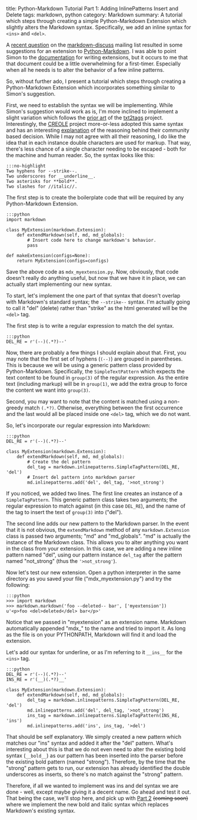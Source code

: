 title: Python-Markdown Tutorial Part 1: Adding InlinePatterns Insert and Delete
tags: markdown, python
category: Markdown
summary: A tutorial which steps through creating a simple Python-Markdown
    Extension which slightly alters the Markdown syntax. Specifically, we add an
    inline syntax for `<ins>` and `<del>`.

A [recent question][] on the [markdown-discuss][] mailing list resulted in some
suggestions for an extension to [Python-Markdown][]. I was able to point Simon
to the [documentation][] for writing extensions, but it occurs to me that that 
document could be a little overwhelming for a first-timer. Especially when all
he needs is to alter the behavior of a few inline patterns.

So, without further ado, I present a tutorial which steps through creating a
Python-Markdown Extension which incorporates something similar to Simon's
suggestion.

First, we need to establish the syntax we will be implementing. While Simon's 
suggestion would work as is, I'm more inclined to implement a slight variation
which follows the [prior art][] of the [txt2tags][] project. Interestingly, the
[CREOLE][] project more-or-less adopted this same syntax and has an interesting 
[explanation][] of the reasoning behind their community based decision. While I
may not agree with all their reasoning, I do like the idea that in each instance
double characters are used for markup. That way, there's less chance of a single
character needing to be escaped - both for the machine and human reader. So, the
syntax looks like this:

    :::no-highlight
    Two hyphens for --strike--.
    Two underscores for __underline__.
    Two asterisks for **bold**.
    Two slashes for //italic//.

The first step is to create the boilerplate code that will be required by any
Python-Markdown Extension.

    :::python
    import markdown

    class MyExtension(markdown.Extension):
        def extendMarkdown(self, md, md_globals):
            # Insert code here to change markdown's behavior.
            pass

    def makeExtension(configs=None):
        return MyExtension(configs=configs)

Save the above code as `mdx_myextension.py`. Now, obviously, that code doesn't
really do anything useful, but now that we have it in place, we can actually 
start implementing our new syntax.

To start, let's implement the one part of that syntax that doesn't overlap with
Markdown's standard syntax; the `--strike--` syntax. I'm actually going to call 
it "del" (delete) rather than "strike" as the html generated will be the `<del>`
tag.

The first step is to write a regular expression to match the del syntax.

    :::python
    DEL_RE = r'(--)(.*?)--'

Now, there are probably a few things I should explain about that. First, you may
note that the first set of hyphens (`(--)`) are grouped in parentheses. This is 
because we will be using a generic pattern class provided by Python-Markdown.
Specifically, the `SimpleTextPattern` which expects the text content to be found
in `group(3)` of the regular expression. As the entire text (including markup)
will be in `group(1)`, we add the extra group to force the content we want into
`group(3)`.

Second, you may want to note that the content is matched using a non-greedy 
match `(.*?)`. Otherwise, everything between the first occurrence and the last 
would all be placed inside one `<del>` tag, which we do not want.

So, let's incorporate our regular expression into Markdown:

    :::python
    DEL_RE = r'(--)(.*?)--'
    
    class MyExtension(markdown.Extension):
        def extendMarkdown(self, md, md_globals):
            # Create the del pattern
            del_tag = markdown.inlinepatterns.SimpleTagPattern(DEL_RE, 'del')
            # Insert del pattern into markdown parser
            md.inlinepatterns.add('del', del_tag, '>not_strong')

If you noticed, we added two lines. The first line creates an instance of a
`SimpleTagPattern`. This generic pattern class takes two arguments; the 
regular expression to match against (in this case `DEL_RE`), and the name of 
the tag to insert the text of `group(3)` into ("del").

The second line adds our new pattern to the Markdown parser. In the event that 
it is not obvious, the `extendMarkdown` method of any `markdown.Extension` class is passed two arguments; "md" and "md_globals". "md" is actually the instance
of the Markdown class. This allows you to alter anything you want in the class
from your extension. In this case, we are adding a new inline pattern named 
"del", using our pattern instance `del_tag` after the pattern named 
"not_strong" (thus the `'>not_strong'`).

Now let's test our new extension. Open a python interpreter in the same 
directory as you saved your file ("mdx_myextension.py") and try the following:

    :::python
    >>> import markdown
    >>> markdown.markdown('foo --deleted-- bar', ['myextension'])
    u'<p>foo <del>deleted</del> bar</p>'

Notice that we passed in "myextension" as an extension name. Markdown 
automatically appended "mdx_" to the name and tried to import it. As long as
the file is on your PYTHONPATH, Markdown will find it and load the extension.

Let's add our syntax for underline, or as I'm referring to it `__ins__` for the `<ins>` tag.

    :::python
    DEL_RE = r'(--)(.*?)--'
    INS_RE = r'(__)(.*?)__'
    
    class MyExtension(markdown.Extension):
        def extendMarkdown(self, md, md_globals):
            del_tag = markdown.inlinepatterns.SimpleTagPattern(DEL_RE, 'del')
            md.inlinepatterns.add('del', del_tag, '>not_strong')
            ins_tag = markdown.inlinepatterns.SimpleTagPattern(INS_RE, 'ins')
            md.inlinepatterns.add('ins', ins_tag, '>del')

That should be self explanatory. We simply created a new pattern which matches
our "ins" syntax and added it after the "del" pattern. What's interesting about 
this is that we do not even need to alter the existing bold syntax (`__bold__`)
as our pattern has been inserted into the parser before the existing bold 
pattern (named "strong"). Therefore, by the time that the "strong" pattern gets
to run, our extension has already identified the double underscores as inserts,
so there's no match against the "strong" pattern.

Therefore, if all we wanted to implement was ins and del syntax we are done - 
well, except maybe giving it a decent name. Go ahead and test it out. That 
being the case, we'll stop here, and pick up with [Part 2][] <del>(coming soon)</del> where
we implement the new bold and italic syntax which replaces Markdown's 
existing syntax.

[recent question]: http://six.pairlist.net/pipermail/markdown-discuss/2009-June/001591.html
[markdown-discuss]: http://six.pairlist.net/mailman/listinfo/markdown-discuss
[Python-Markdown]: http://www.freewisdom.org/projects/python-markdown/
[documentation]: http://www.freewisdom.org/projects/python-markdown/Writing_Extensions
[prior art]: http://txt2tags.sourceforge.net/userguide/BoldItalicUnderlineStrike.html#6_5
[txt2tags]: http://txt2tags.sourceforge.net/index.html
[CREOLE]: http://www.wikicreole.org/
[explanation]: http://www.wikicreole.org/wiki/BoldAndItalicsReasoning
[Part 2]: /python-markdown-changing-bold-italics.html
